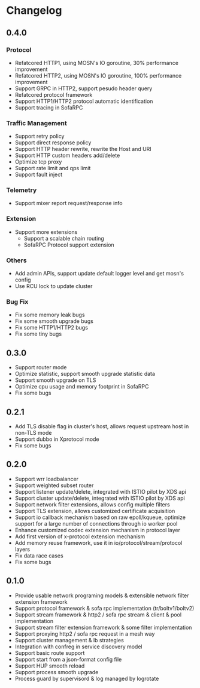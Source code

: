 # Changelog

## 0.4.0


### Protocol
- Refatcored HTTP1, using MOSN's IO goroutine, 30% performance improvement
- Refatcored HTTP2, using MOSN's IO goroutine, 100% performance improvement
- Support GRPC in HTTP2, support pesudo header query
- Refatcored protocol framework
- Support HTTP1/HTTP2 protocol automatic identification
- Support tracing in SofaRPC

### Traffic Management
- Support retry policy
- Support direct response policy
- Support HTTP header rewrite, rewrite the Host and URI
- Support HTTP custom headers add/delete
- Optimize tcp proxy
- Support rate limit and qps limit
- Support fault inject

### Telemetry
- Support mixer report request/response info

### Extension
- Support more extensions
  - Support a scalable chain routing
  - SofaRPC Protocol support extension

### Others
- Add admin APIs, support update default logger level and get mosn's config
- Use RCU lock to update cluster

### Bug Fix
- Fix some memory leak bugs
- Fix some smooth upgrade bugs
- Fix some HTTP1/HTTP2 bugs
- Fix some tiny bugs


## 0.3.0
- Support router mode 
- Optimize statistic, support smooth upgrade statistic data 
- Support smooth upgrade on TLS
- Optimize cpu usage and memory footprint in SofaRPC
- Fix some bugs

## 0.2.1
- Add TLS disable flag in cluster's host, allows request upstream host in non-TLS mode
- Support dubbo in Xprotocol mode
- Fix some bugs

## 0.2.0
- Support wrr loadbalancer
- Support weighted subset router
- Support listener update/delete, integrated with ISTIO pilot by XDS api
- Support cluster update/delete, integrated with ISTIO pilot by XDS api
- Support network filter extensions, allows config multiple filters
- Support TLS extension, allows customized certificate acquisition
- Support io callback mechanism based on raw epoll/kqueue, optimize support for a large number of connections through io worker pool
- Enhance customized codec extension mechanism in protocol layer
- Add first version of x-protocol extension mechanism
- Add memory reuse framework, use it in io/protocol/stream/protocol layers
- Fix data race cases
- Fix some bugs

## 0.1.0
- Provide usable network programing models & extensible network filter extension framework
- Support protocol framework & sofa rpc implementation (tr/boltv1/boltv2)
- Support stream framework & http2 / sofa rpc stream & client & pool implementation
- Support stream filter extension framework & some filter implementation
- Support proxying http2 / sofa rpc request in a mesh way
- Support cluster management & lb strategies
- Integration with confreg in service discovery model
- Support basic route support
- Support start from a json-format config file
- Support HUP smooth reload
- Support process smooth upgrade
- Process guard by supervisord & log managed by logrotate
